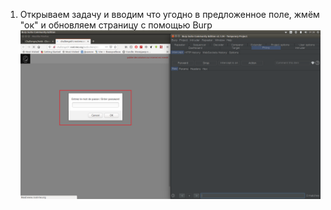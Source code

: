 1) Открываем задачу и вводим что угодно в предложенное поле, жмём "ок" и обновляем страницу с помощью  Burp 
![](3_1.png)
